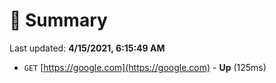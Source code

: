 # 📖 Summary
Last updated: **4/15/2021, 6:15:49 AM**

- `GET` [https://google.com](https://google.com) - **Up** (125ms)
